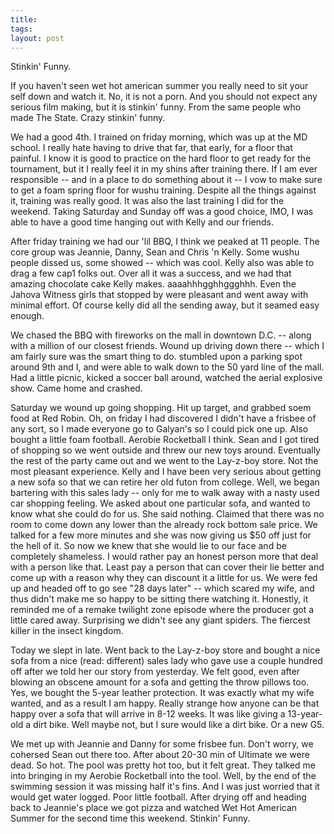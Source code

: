```yaml
---
title: 
tags: 
layout: post
---
```

Stinkin' Funny.



If you haven't seen wet hot american summer you really need to sit your self down and watch it.  No, it is not a porn. And you should not expect any serious film making, but it is stinkin' funny.  From the same people who made The State.  Crazy stinkin' funny. 



We had a good 4th.  I trained on friday morning, which was up at the MD school.  I really hate having to drive that far, that early, for a floor that painful.  I know it is good to practice on the hard floor to get ready for the tournament, but it I really feel it in my shins after training there.  If I am ever responsible -- and in a place to do something about it -- I vow to make sure to get a foam spring floor for wushu training.  Despite all the things against it, training was really good.  It was also the last training I did for the weekend.  Taking Saturday and Sunday off was a good choice, IMO, I was able to have a good time hanging out with Kelly and our friends.  



After friday training we had our 'lil BBQ,  I think we peaked at 11 people.  The core group was Jeannie, Danny, Sean and Chris 'n Kelly.  Some wushu people dissed us, some showed -- which was cool.  Kelly also was able to drag a few cap1 folks out.  Over all it was a success, and we had that amazing chocolate cake Kelly makes.  aaaahhhgghhggghhh.  Even the Jahova Witness girls that stopped by were pleasant and went away with minimal effort. Of course kelly did all the sending away, but it seamed easy enough.



We chased the BBQ with fireworks on the mall in downtown D.C. -- along with a million of our closest friends.  Wound up driving down there -- which I am fairly sure was the smart thing to do.  stumbled upon a parking spot around 9th and I, and were able to walk down to the 50 yard line of the mall.  Had a little picnic, kicked a soccer ball around, watched the aerial explosive show.  Came home and crashed.  



Saturday we wound up going shopping.  Hit up target, and grabbed soem food at Red Robin.  Oh, on friday I had discovered I didn't have a frisbee of any sort, so I made everyone go to Galyan's so I could pick one up.  Also bought a little foam football.  Aerobie Rocketball I think.  Sean and I got tired of shopping so we went outside and threw our new toys around.  Eventually the rest of the party came out and we went to the Lay-z-boy store.  Not the most pleasant experience.  Kelly and I have been very serious about getting a new sofa so that we can retire her old futon from college.  Well, we began bartering with this sales lady -- only for me to walk away with a nasty used car shopping feeling.  We asked about one particular sofa, and wanted to know what she could do for us.  She said nothing.  Claimed that there was no room to come down any lower than the already rock bottom sale price.  We talked for a few more minutes and she was now giving us $50 off just for the hell of it.  So now we knew that she would lie to our face and be completely shameless.  I would rather pay an honest person more that deal with a person like that.  Least pay a person that can cover their lie better and come up with a reason why they can discount it a little for us.  We were fed up and headed off to go see "28 days later" -- which scared my wife, and thus didn't make me so happy to be sitting there watching it.  Honestly, it reminded me of a remake twilight zone episode where the producer got a little cared away.  Surprising we didn't see any giant spiders. The fiercest killer in the insect kingdom. 



Today we slept in late.  Went back to the Lay-z-boy store and bought a nice sofa from a nice (read: different) sales lady who gave use a couple hundred off after we told her our story from yesterday.  We felt good, even after blowing an obscene amount for a sofa and getting the throw pillows too.  Yes, we bought the 5-year leather protection.  It was exactly what my wife wanted, and as a result I am happy.  Really strange how anyone can be that happy over a sofa that will arrive in 8-12 weeks.  It was like giving a 13-year-old a dirt bike.  Well maybe not, but I sure would like a dirt bike. Or a new G5.  



We met up with Jeannie and Danny for some frisbee fun.  Don't worry, we cohersed Sean out there too.  After about 20-30 min of Ultimate we were dead.  So hot.  The pool was pretty hot too, but it felt great.  They talked me into bringing in my Aerobie Rocketball into the tool.  Well, by the end of the swimming session it was missing half it's fins. And I was just worried that it would get water logged.  Poor little football.  After drying off and heading back to Jeannie's place we got pizza and watched Wet Hot American Summer for the second time this weekend.  Stinkin' Funny.
